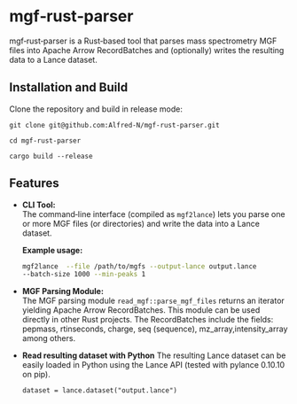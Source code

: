 # mgf‑rust‑parser

mgf‑rust‑parser is a Rust‑based tool that parses mass spectrometry MGF files into Apache Arrow RecordBatches and (optionally) writes the resulting data to a Lance dataset.

## Installation and Build

Clone the repository and build in release mode:

  `git clone git@github.com:Alfred-N/mgf-rust-parser.git`

  `cd mgf-rust-parser`

  `cargo build --release`

## Features

- **CLI Tool:**  
  The command‑line interface (compiled as `mgf2lance`) lets you parse one or more MGF files (or directories) and write the data into a Lance dataset.  

  **Example usage:**  

  ```bash
  mgf2lance  --file /path/to/mgfs --output-lance output.lance 
  --batch-size 1000 --min-peaks 1

- **MGF Parsing Module:**  
  The MGF parsing module `read_mgf::parse_mgf_files` returns an iterator yielding Apache Arrow RecordBatches. This module can be used directly in other Rust projects. The RecordBatches include the fields: pepmass, rtinseconds, charge, seq (sequence), mz_array,intensity_array among others.

- **Read resulting dataset with Python**
  The resulting Lance dataset can be easily loaded in Python using the Lance API (tested with pylance 0.10.10 on pip).

  `dataset = lance.dataset("output.lance")`
